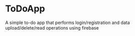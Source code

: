 # ToDoApp
A simple to-do app that performs login/registration and data upload/delete/read operations using firebase
